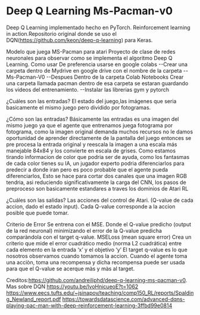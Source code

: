 Deep Q Learning Ms-Pacman-v0
============

Deep Q Learning implementado hecho en PyTorch. Reinforcement learning in action.Repositorio original donde se uso el DQN(https://github.com/keon/deep-q-learning) para Keras.

Modelo que juega MS-Pacman para atari
Proyecto de clase de redes neuronales para observar como se implementa el algoritmo Deep Q Learning.
Como usar
De preferencia usarse en google colabs
--Crear una carpeta dentro de Mydrive en google drive con el nombre de la carpeta 
--Ms-Pacman-V0 
--Despues Dentro de la carpeta Colab Notebooks Crear una carpeta llamada pacman dentro de esa carpeta se estaran guardando los videos del entrenamiento. --Instalar las librerias gym y pytorch

¿Cuáles son las entradas? El estado del juego,las imágenes que seria basicamente el mismo juego pero dividido por fotogramas.

¿Cómo son las entradas? Básicamente las entradas es una imagen del mismo juego ya que el agente que entrenamos juega fotograma por fotograma, como la imagen original demanda muchos recursos no le damos oportunidad de aprender directamente de la pantalla del juego entonces se pre procesa la entrada original y reescala la imagen a una escala más manejable 84x84 y los convierte en escala de grises. Como estamos tirando informacion de color que podria ser de ayuda, como los fantasmas de cada color tienes su IA, un jugador experto podria diferenciarlos para predecir a donde iran pero es poco probable que el agente pueda diferenciarlos, Esto se hace para cortar dos canales que una imagen RGB tendria, asi reduciendo significativamente la carga del CNN, los pasos de preproceso son basicamente estandares a traves los dominios de Atari RL

¿Cuáles son las salidas? Las acciones del control de Atari. (Q-value de cada accion, dado el estado input). Cada Q-value corresponde a la accion posible que puede tomar.

Criterio de Error Se entrena con el MSE. Donde el Q-value predicho (output de la red neuronal) minimizando el error de la Q-value predicha comparàndola con el target q-value. MSELoss (mean square error) Crea un criterio que mide el error cuadrático medio (norma L2 cuadrática) entre cada elemento en la entrada ‘x’ y el objetivo ‘y’ El target q-value es lo que nosotros observamos cuando tomamos la accion. Cuando el agente toma una acciòn, toma una recompensa y dicha recompensa puede ser usada para que el Q-value se acerque màs y màs al target.

Creditos:https://github.com/andreiliphd/deep-q-learning-ms-pacman-v0.
Mas sobre DQN https://youtu.be/lvoHnicueoE?t=1062 https://www.eecs.tufts.edu/~jsinapov/teaching/comp150_RL/reports/Spalding_Newland_report.pdf https://towardsdatascience.com/advanced-dqns-playing-pac-man-with-deep-reinforcement-learning-3ffbd99e0814
